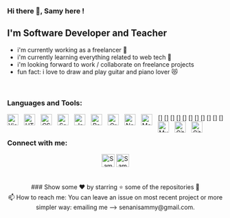 ### Hi there 👋, Samy here !

## I'm Software Developer and Teacher

- i'm currently working as a freelancer 🔭
- i'm currently learning everything related to web tech 🤣
- i'm looking forward to work / collaborate on freelance projects
- fun fact: i love to draw and play guitar and piano lover 😻

<br />

### Languages and Tools:

<div align="center">
    <img align="left" alt="Visual Studio Code" width="26px" src="https://cdn.jsdelivr.net/gh/devicons/devicon/icons/vscode/vscode-original.svg" style="padding-right:10px;" />
    [<img align="left" alt="HTML5" width="26px" src="https://cdn.jsdelivr.net/gh/devicons/devicon/icons/html5/html5-original.svg" style="padding-right:10px;" />]
    [<img align="left" alt="CSS3" width="26px" src="https://cdn.jsdelivr.net/gh/devicons/devicon/icons/css3/css3-original.svg" style="padding-right:10px;" />]
    [<img align="left" alt="Sass" width="26px" src="https://cdn.jsdelivr.net/gh/devicons/devicon/icons/sass/sass-original.svg" style="padding-right:10px;" />]
    [<img align="left" alt="JavaScript" width="26px" src="https://cdn.jsdelivr.net/gh/devicons/devicon/icons/javascript/javascript-original.svg" style="padding-right:10px;" />]
    [<img align="left" alt="React" width="26px" src="https://cdn.jsdelivr.net/gh/devicons/devicon/icons/react/react-original.svg" style="padding-right:10px;" />]
    [<img align="left" alt="GraphQL" width="26px" src="https://cdn.jsdelivr.net/gh/devicons/devicon/icons/graphql/graphql-plain.svg" style="padding-right:10px;" />]
    [<img align="left" alt="Node.js" width="26px" src="https://cdn.jsdelivr.net/gh/devicons/devicon/icons/nodejs/nodejs-original.svg" style="padding-right:10px;" />]
    [<img align="left" alt="MongoDB" width="26px" src="https://cdn.jsdelivr.net/gh/devicons/devicon/icons/mongodb/mongodb-original.svg" style="padding-right:10px;" />]
    [<img align="left" alt="MySQL" width="26px" src="https://cdn.jsdelivr.net/gh/devicons/devicon/icons/mysql/mysql-original.svg" style="padding-right:10px;" />]
    [<img align="left" alt="Git" width="26px" src="https://cdn.jsdelivr.net/gh/devicons/devicon/icons/git/git-original.svg" style="padding-right:10px;" />]
    [<img align="left" alt="GitHub" width="26px" src="https://user-images.githubusercontent.com/3369400/139447912-e0f43f33-6d9f-45f8-be46-2df5bbc91289.png" style="padding-right:10px;" />]
</div>

<br />

### Connect with me:

<div align="center">
    <img alt="Samy's Twitter" width="30px" src="https://raw.githubusercontent.com/peterthehan/peterthehan/master/assets/twitter.svg" />
    <img alt="Samy's Github" width="30px" src="https://raw.githubusercontent.com/peterthehan/peterthehan/master/assets/github.svg" />
    <!-- <img alt="Samy's Youtube" width="30px" src="https://raw.githubusercontent.com/github/explore/80688e429a7d4ef2fca1e82350fe8e3517d3494d/topics/telegram/telegram.png" /> -->
</div>

<!-- <a href="https://t.me/cluemediator">
<img alt="Samy's Twitter" width="30px" src="https://raw.githubusercontent.com/peterthehan/peterthehan/master/assets/twitter.svg" />
</a> -->

<br />

<!-- <div align="center">
    <a href="https://github.com/cluemediator">
        <img align="center"
            src="https://github-readme-stats.vercel.app/api?username=cluemediator&show_icons=true&theme=dracula&line_height=27"
            alt="Samy's GitHub Stats" />
    </a>
</div> -->

<br />

<!-- <div align="center">
    <a href="https://www.buymeacoffee.com/cluemediator">
        <img src="https://cdn.buymeacoffee.com/buttons/v2/default-yellow.png" alt="Buy Me A Coffee" height="60px" width="217px">
    </a>
</div> -->

<div align="center">
    ### Show some ❤️ by starring ⭐ some of the repositories 📘
    <br />
    📫 How to reach me: You can leave an issue on most recent project or more simpler way: emailing me --> senanisammy@gmail.com.
</div>
